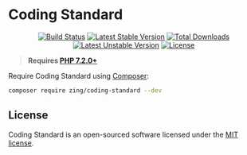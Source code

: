 # Coding Standard
<p align="center">
<a href="https://github.com/zingimmick/coding-standard/actions"><img src="https://github.com/zingimmick/coding-standard/workflows/tests/badge.svg" alt="Build Status"></a>
<a href="https://packagist.org/packages/zing/coding-standard"><img src="https://poser.pugx.org/zing/coding-standard/v/stable.svg" alt="Latest Stable Version"></a>
<a href="https://packagist.org/packages/zing/coding-standard"><img src="https://poser.pugx.org/zing/coding-standard/downloads" alt="Total Downloads"></a>
<a href="https://packagist.org/packages/zing/coding-standard"><img src="https://poser.pugx.org/zing/coding-standard/v/unstable.svg" alt="Latest Unstable Version"></a>
<a href="https://packagist.org/packages/zing/coding-standard"><img src="https://poser.pugx.org/zing/coding-standard/license" alt="License"></a>
</p>

> **Requires [PHP 7.2.0+](https://php.net/releases/)**

Require Coding Standard using [Composer](https://getcomposer.org):

```bash
composer require zing/coding-standard --dev
```

## License

Coding Standard is an open-sourced software licensed under the [MIT license](LICENSE).